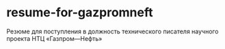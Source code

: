# resume-for-gazpromneft
Резюме для поступления в должность технического писателя научного проекта НТЦ «Газпром—Нефть»

